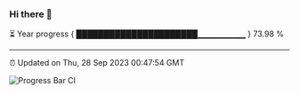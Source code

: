 ### Hi there 👋

⏳ Year progress { ██████████████████████▁▁▁▁▁▁▁▁ } 73.98 %

---

⏰ Updated on Thu, 28 Sep 2023 00:47:54 GMT

![Progress Bar CI](https://github.com/liununu/liununu/workflows/Progress%20Bar%20CI/badge.svg)
